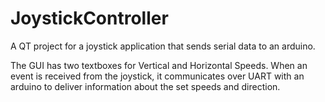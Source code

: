 # JoystickController
A QT project for a joystick application that sends serial data to an arduino.

The GUI has two textboxes for Vertical and Horizontal Speeds.
When an event is received from the joystick, it communicates over UART with an arduino to deliver information about the set speeds and direction.
